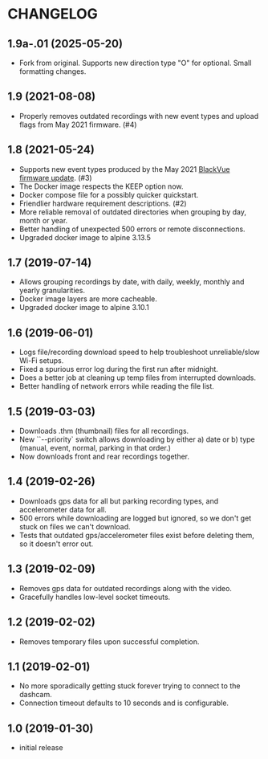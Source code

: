 # CHANGELOG

## 1.9a-.01 (2025-05-20)

* Fork from original.  Supports new direction type "O" for optional.  Small formatting changes.

## 1.9 (2021-08-08)

* Properly removes outdated recordings with new event types and upload flags from May 2021 firmware. (#4)

## 1.8 (2021-05-24)

* Supports new event types produced by the May 2021 [BlackVue firmware update](https://blackvue.com/major-update-improved-blackvue-app-ui-dark-mode-live-event-upload-and-more/). (#3)
* The Docker image respects the KEEP option now.
* Docker compose file for a possibly quicker quickstart.
* Friendlier hardware requirement descriptions. (#2)
* More reliable removal of outdated directories when grouping by day, month or year.
* Better handling of unexpected 500 errors or remote disconnections.
* Upgraded docker image to alpine 3.13.5

## 1.7 (2019-07-14)

* Allows grouping recordings by date, with daily, weekly, monthly and yearly granularities.
* Docker image layers are more cacheable.
* Upgraded docker image to alpine 3.10.1

## 1.6 (2019-06-01)

* Logs file/recording download speed to help troubleshoot unreliable/slow Wi-Fi setups.
* Fixed a spurious error log during the first run after midnight.
* Does a better job at cleaning up temp files from interrupted downloads.
* Better handling of network errors while reading the file list.

## 1.5 (2019-03-03)

* Downloads .thm (thumbnail) files for all recordings.
* New ``--priority` switch allows downloading by either a) date or b) type (manual, event, normal, parking in that order.)
* Now downloads front and rear recordings together.

## 1.4 (2019-02-26)

* Downloads gps data for all but parking recording types, and accelerometer data for all.
* 500 errors while downloading are logged but ignored, so we don't get stuck on files we can't download.
* Tests that outdated gps/accelerometer files exist before deleting them, so it doesn't error out.

## 1.3 (2019-02-09)

* Removes gps data for outdated recordings along with the video.
* Gracefully handles low-level socket timeouts.

## 1.2 (2019-02-02)

* Removes temporary files upon successful completion.

## 1.1 (2019-02-01)

* No more sporadically getting stuck forever trying to connect to the dashcam.
* Connection timeout defaults to 10 seconds and is configurable.

## 1.0 (2019-01-30)

* initial release
